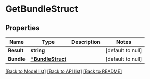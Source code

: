 # GetBundleStruct

## Properties
Name | Type | Description | Notes
------------ | ------------- | ------------- | -------------
**Result** | **string** |  | [default to null]
**Bundle** | [***BundleStruct**](bundleStruct.md) |  | [default to null]

[[Back to Model list]](../README.md#documentation-for-models) [[Back to API list]](../README.md#documentation-for-api-endpoints) [[Back to README]](../README.md)

